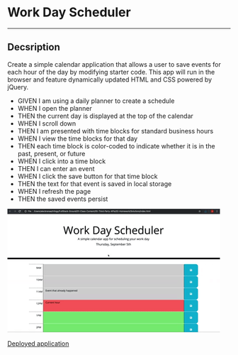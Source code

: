 # Work Day Scheduler
---
## Decsription
Create a simple calendar application that allows a user to save events for each hour of the day by modifying starter code. This app will run in the browser and feature dynamically updated HTML and CSS powered by jQuery.

* GIVEN I am using a daily planner to create a schedule
* WHEN I open the planner
* THEN the current day is displayed at the top of the calendar
* WHEN I scroll down
* THEN I am presented with time blocks for standard business hours
* WHEN I view the time blocks for that day
* THEN each time block is color-coded to indicate whether it is in the past, present, or future
* WHEN I click into a time block
* THEN I can enter an event
* WHEN I click the save button for that time block
* THEN the text for that event is saved in local storage
* WHEN I refresh the page
* THEN the saved events persist

![Work Day Scheduler](/Assets/05-third-party-apis-homework-demo.gif)

[Deployed application](https://cris-franco.github.io/work-day-scheduler/)